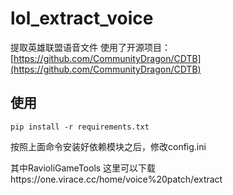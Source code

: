# lol_extract_voice
提取英雄联盟语音文件
使用了开源项目：[https://github.com/CommunityDragon/CDTB](https://github.com/CommunityDragon/CDTB)

## 使用
```
pip install -r requirements.txt
```

按照上面命令安装好依赖模块之后，修改config.ini

其中RavioliGameTools 这里可以下载https://one.virace.cc/home/voice%20patch/extract
